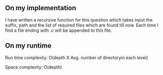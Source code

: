 ## On my implementation

I have written a recursive function for this question which takes input the suffix, path and the list of required files which are found till now. Each time I find a file ending with .c will be appended to this file.

## On my runtime

Run time complexity: O(depth X Avg. number of directoryin each level)

Space complexity: O(depth)

